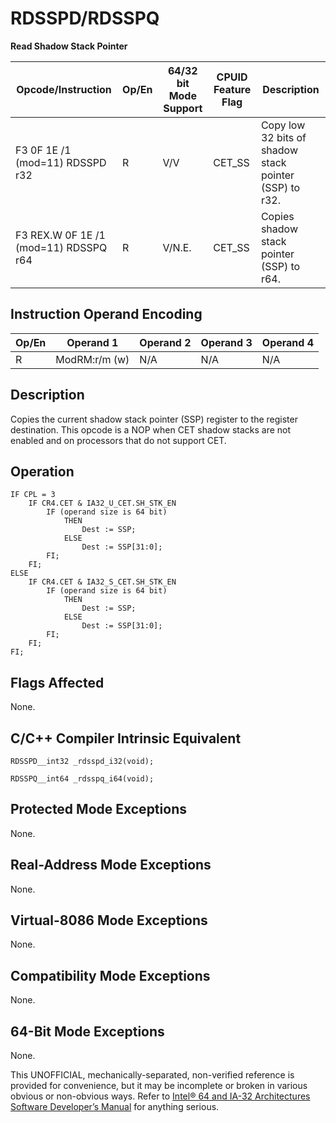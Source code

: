 # RDSSPD/RDSSPQ

**Read Shadow Stack Pointer**

| Opcode/Instruction                    | Op/En | 64/32 bit Mode Support | CPUID Feature Flag | Description                                            |
| ------------------------------------- | ----- | ---------------------- | ------------------ | ------------------------------------------------------ |
| F3 0F 1E /1 (mod=11) RDSSPD r32       | R     | V/V                    | CET_SS             | Copy low 32 bits of shadow stack pointer (SSP) to r32. |
| F3 REX.W 0F 1E /1 (mod=11) RDSSPQ r64 | R     | V/N.E.                 | CET_SS             | Copies shadow stack pointer (SSP) to r64.              |

## Instruction Operand Encoding

| Op/En | Operand 1     | Operand 2 | Operand 3 | Operand 4 |
| ----- | ------------- | --------- | --------- | --------- |
| R     | ModRM:r/m (w) | N/A       | N/A       | N/A       |

## Description

Copies the current shadow stack pointer (SSP) register to the register destination. This opcode is a NOP when CET shadow stacks are not enabled and on processors that do not support CET.

## Operation

```
IF CPL = 3
    IF CR4.CET & IA32_U_CET.SH_STK_EN
        IF (operand size is 64 bit)
            THEN
                Dest := SSP;
            ELSE
                Dest := SSP[31:0];
        FI;
    FI;
ELSE
    IF CR4.CET & IA32_S_CET.SH_STK_EN
        IF (operand size is 64 bit)
            THEN
                Dest := SSP;
            ELSE
                Dest := SSP[31:0];
        FI;
    FI;
FI;

```

## Flags Affected

None.

## C/C++ Compiler Intrinsic Equivalent

```
RDSSPD__int32 _rdsspd_i32(void);

```

```
RDSSPQ__int64 _rdsspq_i64(void);

```

## Protected Mode Exceptions

None.

## Real-Address Mode Exceptions

None.

## Virtual-8086 Mode Exceptions

None.

## Compatibility Mode Exceptions

None.

## 64-Bit Mode Exceptions

None.

This UNOFFICIAL, mechanically-separated, non-verified reference is provided for convenience, but it may be
incomplete or broken in various obvious or non-obvious
ways. Refer to [Intel® 64 and IA-32 Architectures Software Developer’s Manual](https://software.intel.com/en-us/download/intel-64-and-ia-32-architectures-sdm-combined-volumes-1-2a-2b-2c-2d-3a-3b-3c-3d-and-4) for anything serious.
